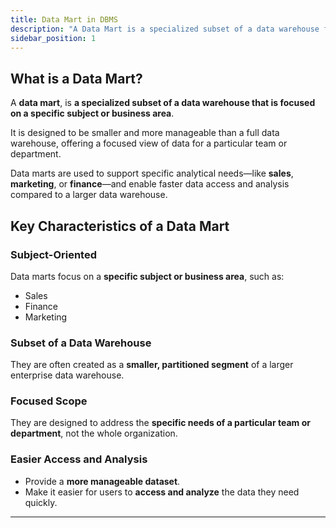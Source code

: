 ```yaml
---
title: Data Mart in DBMS
description: "A Data Mart is a specialized subset of a data warehouse focused on specific subjects or departments for faster analysis."
sidebar_position: 1
---
```


## What is a Data Mart?

A **data mart**, is **a specialized subset of a data warehouse that is focused on a specific subject or business area**.

It is designed to be smaller and more manageable than a full data warehouse, offering a focused view of data for a particular team or department.

Data marts are used to support specific analytical needs—like **sales**, **marketing**, or **finance**—and enable faster data access and analysis compared to a larger data warehouse.

## Key Characteristics of a Data Mart

### Subject-Oriented

Data marts focus on a **specific subject or business area**, such as:

- Sales  
- Finance  
- Marketing

### Subset of a Data Warehouse

They are often created as a **smaller, partitioned segment** of a larger enterprise data warehouse.

### Focused Scope

They are designed to address the **specific needs of a particular team or department**, not the whole organization.

### Easier Access and Analysis

- Provide a **more manageable dataset**.
- Make it easier for users to **access and analyze** the data they need quickly.

---
